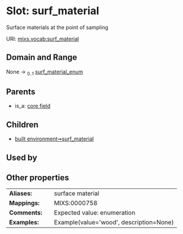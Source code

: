 
# Slot: surf_material


Surface materials at the point of sampling

URI: [mixs.vocab:surf_material](https://w3id.org/mixs/vocab/surf_material)


## Domain and Range

None &#8594;  <sub>0..1</sub> [surf_material_enum](surf_material_enum.md)

## Parents

 *  is_a: [core field](core_field.md)

## Children

 *  [built environment➞surf_material](built_environment_surf_material.md)

## Used by


## Other properties

|  |  |  |
| --- | --- | --- |
| **Aliases:** | | surface material |
| **Mappings:** | | MIXS:0000758 |
| **Comments:** | | Expected value: enumeration |
| **Examples:** | | Example(value='wood', description=None) |

